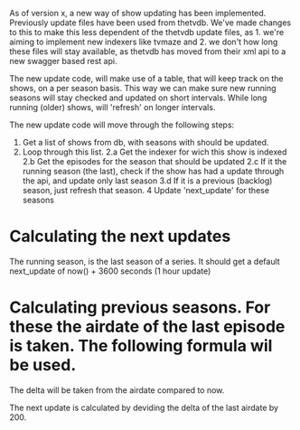 As of version x, a new way of show updating has been implemented.
Previously update files have been used from thetvdb. We've made changes to this to make this less dependent of the thetvdb update files, as 1. we're aiming to implement new indexers like tvmaze and 2. we don't how long these files will stay available, as thetvdb has moved from their xml api to a new swagger based rest api.

The new update code, will make use of a table, that will keep track on the shows, on a per season basis. This way we can make sure new running seasons will stay checked and updated on short intervals. While long running (older) shows, will 'refresh' on longer intervals.

The new update code will move through the following steps:
1. Get a list of shows from db, with seasons with should be updated.
2. Loop through this list.
2.a Get the indexer for wich this show is indexed
2.b Get the episodes for the season that should be updated
2.c If it the running season (the last), check if the show has had a update through the api, and update only last season
3.d If it is a previous (backlog) season, just refresh that season.
4 Update 'next_update' for these seasons

# Calculating the next updates
The running season, is the last season of a series. It should get a default next_update of now() + 3600 seconds (1 hour update)

# Calculating previous seasons. For these the airdate of the last episode is taken. The following formula wil be used.
The delta will be taken from the airdate compared to now.

The next update is calculated by deviding the delta of the last airdate by 200.
